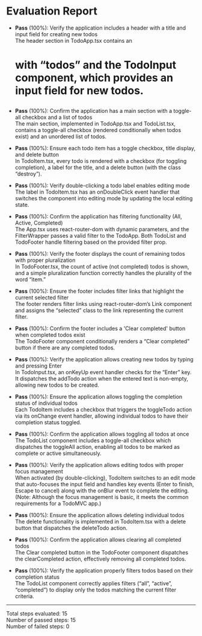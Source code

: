 # Evaluation Report

- **Pass** (100%): Verify the application includes a header with a title and input field for creating new todos  
  The header section in TodoApp.tsx contains an <h1> with “todos” and the TodoInput component, which provides an input field for new todos.

- **Pass** (100%): Confirm the application has a main section with a toggle-all checkbox and a list of todos  
  The main section, implemented in TodoApp.tsx and TodoList.tsx, contains a toggle-all checkbox (rendered conditionally when todos exist) and an unordered list of todos.

- **Pass** (100%): Ensure each todo item has a toggle checkbox, title display, and delete button  
  In TodoItem.tsx, every todo is rendered with a checkbox (for toggling completion), a label for the title, and a delete button (with the class “destroy”).

- **Pass** (100%): Verify double-clicking a todo label enables editing mode  
  The label in TodoItem.tsx has an onDoubleClick event handler that switches the component into editing mode by updating the local editing state.

- **Pass** (100%): Confirm the application has filtering functionality (All, Active, Completed)  
  The App.tsx uses react-router-dom with dynamic parameters, and the FilterWrapper passes a valid filter to the TodoApp. Both TodoList and TodoFooter handle filtering based on the provided filter prop.

- **Pass** (100%): Verify the footer displays the count of remaining todos with proper pluralization  
  In TodoFooter.tsx, the count of active (not completed) todos is shown, and a simple pluralization function correctly handles the plurality of the word “item.”

- **Pass** (100%): Ensure the footer includes filter links that highlight the current selected filter  
  The footer renders filter links using react-router-dom’s Link component and assigns the “selected” class to the link representing the current filter.

- **Pass** (100%): Confirm the footer includes a 'Clear completed' button when completed todos exist  
  The TodoFooter component conditionally renders a “Clear completed” button if there are any completed todos.

- **Pass** (100%): Verify the application allows creating new todos by typing and pressing Enter  
  In TodoInput.tsx, an onKeyUp event handler checks for the “Enter” key. It dispatches the addTodo action when the entered text is non-empty, allowing new todos to be created.

- **Pass** (100%): Ensure the application allows toggling the completion status of individual todos  
  Each TodoItem includes a checkbox that triggers the toggleTodo action via its onChange event handler, allowing individual todos to have their completion status toggled.

- **Pass** (100%): Confirm the application allows toggling all todos at once  
  The TodoList component includes a toggle-all checkbox which dispatches the toggleAll action, enabling all todos to be marked as complete or active simultaneously.

- **Pass** (100%): Verify the application allows editing todos with proper focus management  
  When activated (by double-clicking), TodoItem switches to an edit mode that auto-focuses the input field and handles key events (Enter to finish, Escape to cancel) along with the onBlur event to complete the editing.  
  (Note: Although the focus management is basic, it meets the common requirements for a TodoMVC app.)

- **Pass** (100%): Ensure the application allows deleting individual todos  
  The delete functionality is implemented in TodoItem.tsx with a delete button that dispatches the deleteTodo action.

- **Pass** (100%): Confirm the application allows clearing all completed todos  
  The Clear completed button in the TodoFooter component dispatches the clearCompleted action, effectively removing all completed todos.

- **Pass** (100%): Verify the application properly filters todos based on their completion status  
  The TodoList component correctly applies filters (“all”, “active”, “completed”) to display only the todos matching the current filter criteria.

---

Total steps evaluated: 15  
Number of passed steps: 15  
Number of failed steps: 0
